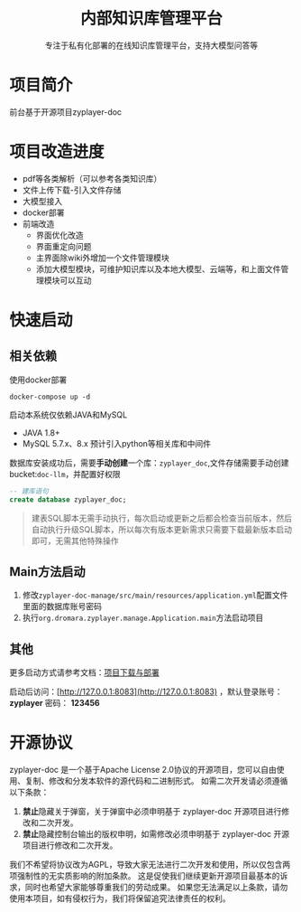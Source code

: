 
<h1 align="center">内部知识库管理平台</h1>

<p align="center">专注于私有化部署的在线知识库管理平台，支持大模型问答等</p>

# 项目简介
前台基于开源项目zyplayer-doc

# 项目改造进度
- pdf等各类解析（可以参考各类知识库）
- 文件上传下载-引入文件存储
- 大模型接入
- docker部署
- 前端改造
    - 界面优化改造
    - 界面重定向问题
    - 主界面除wiki外增加一个文件管理模块
    - 添加大模型模块，可维护知识库以及本地大模型、云端等，和上面文件管理模块可以互动

# 快速启动
## 相关依赖
使用docker部署

```shell
docker-compose up -d
```

启动本系统仅依赖JAVA和MySQL
- JAVA 1.8+
- MySQL 5.7.x、8.x
预计引入python等相关库和中间件

数据库安装成功后，需要**手动创建**一个库：`zyplayer_doc`,文件存储需要手动创建bucket:`doc-llm`，并配置好权限
```sql
-- 建库语句
create database zyplayer_doc;
```

> 建表SQL脚本无需手动执行，每次启动或更新之后都会检查当前版本，然后自动执行升级SQL脚本，所以每次有版本更新需求只需要下载最新版本启动即可，无需其他特殊操作


## Main方法启动
1. 修改`zyplayer-doc-manage/src/main/resources/application.yml`配置文件里面的数据库账号密码
2. 执行`org.dromara.zyplayer.manage.Application.main`方法启动项目


## 其他
更多启动方式请参考文档：[项目下载与部署](http://doc.zyplayer.com/#/integrate/zyplayer-doc/opensource/279)

启动后访问：[http://127.0.0.1:8083](http://127.0.0.1:8083) ，默认登录账号： **zyplayer**  密码： **123456**


# 开源协议
zyplayer-doc 是一个基于Apache License 2.0协议的开源项目，您可以自由使用、复制、修改和分发本软件的源代码和二进制形式。
如需二次开发请必须遵循以下条款：
1. **禁止**隐藏关于弹窗，关于弹窗中必须申明基于 zyplayer-doc 开源项目进行修改和二次开发。
2. **禁止**隐藏控制台输出的版权申明，如需修改必须申明基于 zyplayer-doc 开源项目进行修改和二次开发。

我们不希望将协议改为AGPL，导致大家无法进行二次开发和使用，所以仅包含两项强制性的无实质影响的附加条款。
这是促使我们继续更新开源项目最基本的诉求，同时也希望大家能够尊重我们的劳动成果。
如果您无法满足以上条款，请勿使用本项目，如有侵权行为，我们将保留追究法律责任的权利。
